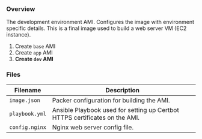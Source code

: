 ### Overview

The development environment AMI.  Configures the image with environment specific details.  This is a final image used to 
build a web server VM (EC2 instance). 

1) Create `base` AMI
2) Create `app` AMI
3) **Create `dev` AMI**

### Files

| Filename                 | Description                                                                                      |
|--------------------------|--------------------------------------------------------------------------------------------------|
| `image.json`             | Packer configuration for building the AMI.                                                       |
| `playbook.yml`           | Ansible Playbook used for setting up Certbot HTTPS certificates on the AMI.                      |
| `config.nginx`           | Nginx web server config file.                                                                    |